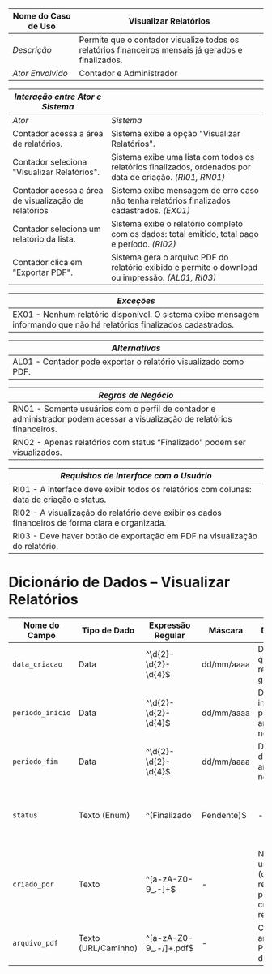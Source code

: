 | Nome do Caso de Uso       | Visualizar Relatórios |
|---------------------------|-----------------------------|
| *Descrição*               | Permite que o contador visualize todos os relatórios financeiros mensais já gerados e finalizados. |
| *Ator Envolvido*          | Contador e Administrador |

| *Interação entre Ator e Sistema*       |                                                  |
|----------------------------------------|--------------------------------------------------|
| *Ator*                                 | *Sistema*                                        |
| Contador acessa a área de relatórios.  | Sistema exibe a opção "Visualizar Relatórios". |
| Contador seleciona "Visualizar Relatórios". | Sistema exibe uma lista com todos os relatórios finalizados, ordenados por data de criação. *(RI01, RN01)* |
| Contador acessa a área de visualização de relatórios | Sistema exibe mensagem de erro caso não tenha relatórios finalizados cadastrados. *(EX01)* | 
| Contador seleciona um relatório da lista. | Sistema exibe o relatório completo com os dados: total emitido, total pago e período. *(RI02)* |
| Contador clica em "Exportar PDF". | Sistema gera o arquivo PDF do relatório exibido e permite o download ou impressão. *(AL01, RI03)* |

| *Exceções* |
|------------|
| EX01 - Nenhum relatório disponível. O sistema exibe mensagem informando que não há relatórios finalizados cadastrados. |

| *Alternativas* |
|----------------|
| AL01 - Contador pode exportar o relatório visualizado como PDF. |

| *Regras de Negócio* |
|---------------------|
| RN01 - Somente usuários com o perfil de contador e administrador podem acessar a visualização de relatórios financeiros. |
| RN02 - Apenas relatórios com status “Finalizado” podem ser visualizados. |

| *Requisitos de Interface com o Usuário* |
|------------------------------------------|
| RI01 - A interface deve exibir todos os relatórios com colunas: data de criação e status. |
| RI02 - A visualização do relatório deve exibir os dados financeiros de forma clara e organizada. |
| RI03 - Deve haver botão de exportação em PDF na visualização do relatório. |

# Dicionário de Dados – Visualizar Relatórios

| **Nome do Campo**        | **Tipo de Dado** | **Expressão Regular**                  | **Máscara**        | **Descrição**                                                                 | **Obrigatório** | **Único** | **Default**              |
|--------------------------|------------------|----------------------------------------|--------------------|-------------------------------------------------------------------------------|------------------|-----------|--------------------------|
| `data_criacao`           | Data             | ^\d{2}-\d{2}-\d{4}$                    | dd/mm/aaaa         | Data em que o relatório foi gerado.                                          | Sim              | Não       | Gerado automaticamente   |
| `periodo_inicio`         | Data             | ^\d{2}-\d{2}-\d{4}$                    | dd/mm/aaaa         | Data de início do período analisado no relatório.                            | Sim              | Não       | -                        |
| `periodo_fim`            | Data             | ^\d{2}-\d{2}-\d{4}$                    | dd/mm/aaaa         | Data de fim do período analisado no relatório.                               | Sim              | Não       | -                        |
| `status`                 | Texto (Enum)     | ^(Finalizado|Pendente)$                | -                  | Status do relatório. Apenas “Finalizado” pode ser visualizado.               | Sim              | Não       | "Pendente"               |
| `criado_por`             | Texto            | ^[a-zA-Z0-9_.-]+$                      | -                  | Nome do usuário (contador) responsável pela criação do relatório.            | Sim              | Não       | -                        |
| `arquivo_pdf`            | Texto (URL/Caminho) | ^[a-zA-Z0-9_.-/]+\.pdf$                | -                  | Caminho do arquivo PDF gerado do relatório.                                  | Não              | Sim       | -                        |

